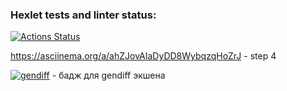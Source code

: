 ### Hexlet tests and linter status:
[![Actions Status](https://github.com/ShaganKonstantin/frontend-project-46/actions/workflows/hexlet-check.yml/badge.svg)](https://github.com/ShaganKonstantin/frontend-project-46/actions)

https://asciinema.org/a/ahZJovAIaDyDD8WybqzqHoZrJ - step 4

[![gendiff](https://github.com/ShaganKonstantin/frontend-project-46/actions/workflows/gendiff.yml/badge.svg)](https://github.com/ShaganKonstantin/frontend-project-46/actions/workflows/gendiff.yml) - бадж для gendiff экшена